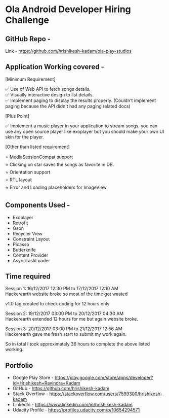 # Ola Android Developer Hiring Challenge


## GitHub Repo -

Link - https://github.com/hrishikesh-kadam/ola-play-studios


## Application Working covered -

[Minimum Requirement]

:white_check_mark: Use of Web API to fetch songs details.<br/>
:white_check_mark: Visually interactive design to list details.<br/>
:white_check_mark: Implement paging to display the results properly. (Couldn't implement paging because the API didn't had any paging related docs)<br/>

[Plus Point]

:white_check_mark: Implement a music player in your application to stream songs, you can use any open source player like exoplayer but you should make your own UI skin for the player.<br/>

[Other than listed requirement]

:star: MediaSessionCompat support<br/>
:star: Clicking on star saves the songs as favorite in DB.<br/>
:star: Orientation support<br/>
:star: RTL layout<br/>
:star: Error and Loading placeholders for ImageView<br/>


## Components Used -

- Exoplayer
- Retrofit
- Gson
- Recycler View
- Constraint Layout
- Picasso
- Butterknife
- Content Provider
- AsyncTaskLoader


## Time required

Session 1: 16/12/2017 12:30 PM to 17/12/2017 12:10 AM<br/>
Hackerearth website broke so most of the time got wasted<br/>

v1.0 tag created to check coding for 12 hours only<br/>

Session 2: 19/12/2017 03:00 PM to 20/12/2017 04:30 AM<br/>
Hackerearth extended 12 hours for me but again website broke.

Session 3: 20/12/2017 03:00 PM to 21/12/2017 12:56 AM<br/>
Hackerearth gave me fresh start to submit my work again.

So in total I took approximately 36 hours to complete the above listed working.


## Portfolio

- Google Play Store - https://play.google.com/store/apps/developer?id=Hrishikesh+Ravindra+Kadam
- GitHub - https://github.com/hrishikesh-kadam
- Stack Overflow - https://stackoverflow.com/users/7599300/hrishikesh-kadam
- LinkedIn - https://www.linkedin.com/in/hrishikesh-kadam
- Udacity Profile - https://profiles.udacity.com/p/10654294571